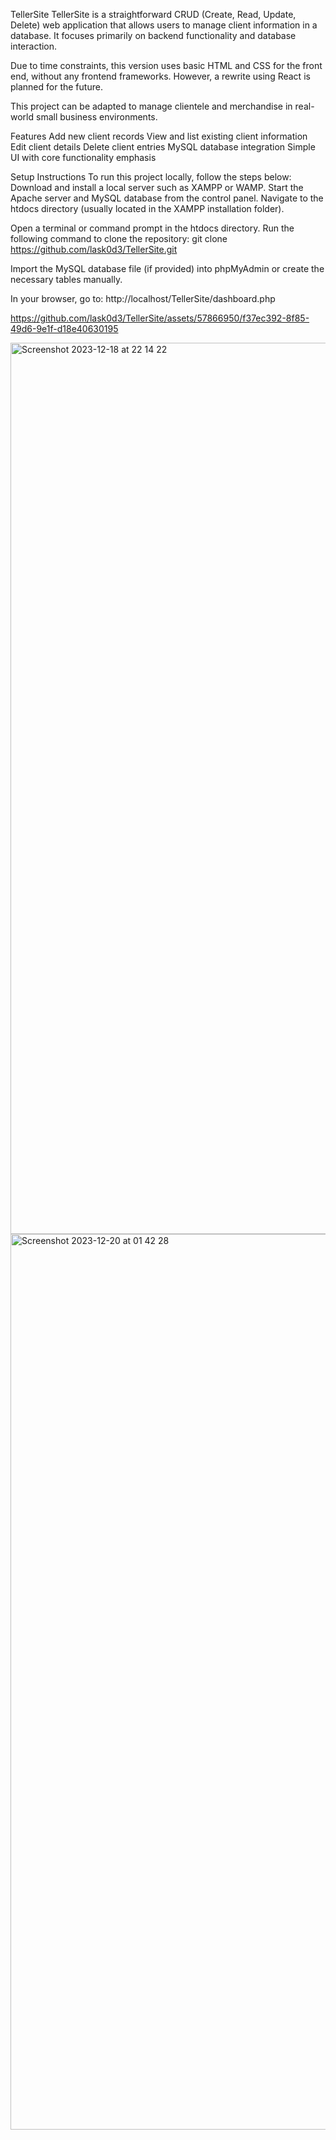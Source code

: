 TellerSite
TellerSite is a straightforward CRUD (Create, Read, Update, Delete) web application that allows users to manage client information in a database. It focuses primarily on backend functionality and database interaction.

Due to time constraints, this version uses basic HTML and CSS for the front end, without any frontend frameworks. However, a rewrite using React is planned for the future.

This project can be adapted to manage clientele and merchandise in real-world small business environments.


Features
Add new client records
View and list existing client information
Edit client details
Delete client entries
MySQL database integration
Simple UI with core functionality emphasis

Setup Instructions
To run this project locally, follow the steps below:
Download and install a local server such as XAMPP or WAMP.
Start the Apache server and MySQL database from the control panel.
Navigate to the htdocs directory (usually located in the XAMPP installation folder).

Open a terminal or command prompt in the htdocs directory.
Run the following command to clone the repository:
git clone https://github.com/lask0d3/TellerSite.git

Import the MySQL database file (if provided) into phpMyAdmin or create the necessary tables manually.

In your browser, go to:
http://localhost/TellerSite/dashboard.php



https://github.com/lask0d3/TellerSite/assets/57866950/f37ec392-8f85-49d6-9e1f-d18e40630195



<img width="1426" alt="Screenshot 2023-12-18 at 22 14 22" src="https://github.com/lask0d3/TellerSite/assets/57866950/e079a608-5390-48f8-a2a4-183955874f75">


<img width="1433" alt="Screenshot 2023-12-20 at 01 42 28" src="https://github.com/lask0d3/TellerSite/assets/57866950/852f7a15-386b-4b27-924b-17f222db8645">








